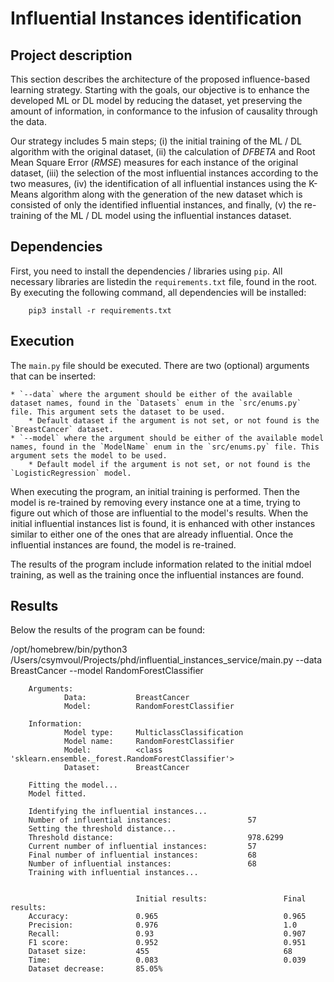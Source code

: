 # Influential Instances identification

## Project description
This section describes the architecture of the proposed influence-based learning strategy. Starting with the goals, our objective is to enhance the developed ML or DL model by reducing the dataset, yet preserving the amount of information, in conformance to the infusion of causality through the data. 

Our strategy includes 5 main steps; (i) the initial training of the ML / DL algorithm with the original dataset, (ii) the calculation of $DFBETA$ and Root Mean Square Error ($RMSE$) measures for each instance of the original dataset, (iii) the selection of the most influential instances according to the two measures, (iv) the identification of all influential instances using the K-Means algorithm along with the generation of the new dataset which is consisted of only the identified influential instances, and finally, (v) the re-training of the ML / DL model using the influential instances dataset.

## Dependencies

First, you need to install the dependencies / libraries using `pip`. All necessary libraries are listedin the `requirements.txt` file, found in the root. By executing the following command, all dependencies will be installed: 

        pip3 install -r requirements.txt

## Execution

The `main.py` file should be executed. There are two (optional) arguments that can be inserted: 

    * `--data` where the argument should be either of the available dataset names, found in the `Datasets` enum in the `src/enums.py` file. This argument sets the dataset to be used. 
        * Default dataset if the argument is not set, or not found is the `BreastCancer` dataset.
    * `--model` where the argument should be either of the available model names, found in the `ModelName` enum in the `src/enums.py` file. This argument sets the model to be used. 
        * Default model if the argument is not set, or not found is the `LogisticRegression` model.

When executing the program, an initial training is performed. Then the model is re-trained by removing every instance one at a time, trying to figure out which of those are influential to the model's results. When the initial influential instances list is found, it is enhanced with other instances similar to either one of the ones that are already influential. Once the influential instances are found, the model is re-trained.

The results of the program include information related to the initial mdoel training, as well as the training once the influential instances are found. 

## Results

Below the results of the program can be found: 

/opt/homebrew/bin/python3 /Users/csymvoul/Projects/phd/influential_instances_service/main.py --data BreastCancer --model RandomForestClassifier

```
    Arguments:
            Data:           BreastCancer
            Model:          RandomForestClassifier

    Information:
            Model type:     MulticlassClassification
            Model name:     RandomForestClassifier
            Model:          <class 'sklearn.ensemble._forest.RandomForestClassifier'>
            Dataset:        BreastCancer

    Fitting the model...
    Model fitted.

    Identifying the influential instances...
    Number of influential instances:                 57
    Setting the threshold distance...
    Threshold distance:                              978.6299
    Current number of influential instances:         57
    Final number of influential instances:           68
    Number of influential instances:                 68
    Training with influential instances...


                            Initial results:                 Final results:
    Accuracy:               0.965                            0.965
    Precision:              0.976                            1.0
    Recall:                 0.93                             0.907
    F1 score:               0.952                            0.951
    Dataset size:           455                              68
    Time:                   0.083                            0.039
    Dataset decrease:       85.05%
```